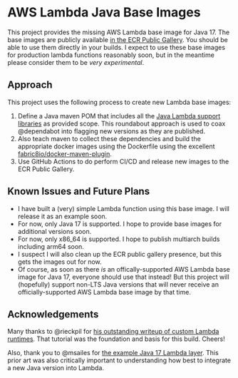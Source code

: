 # AWS Lambda Java Base Images

This project provides the missing AWS Lambda base image for Java 17. The base images are publicly available [in the ECR Public Gallery](https://gallery.ecr.aws/m6n4d7c2/sigpwned/aws-lambda-java-base-image). You should be able to use them directly in your builds. I expect to use these base images for production lambda functions reasonably soon, but in the meantime please consider them to be *very experimental*.

## Approach

This project uses the following process to create new Lambda base images:

1. Define a Java maven POM that includes all the [Java Lambda support libraries](https://github.com/aws/aws-lambda-java-libs) as provided scope. This roundabout approach is used to coax @dependabot into flagging new versions as they are published.
2. Also teach maven to collect these dependencies and build the appropriate docker images using the Dockerfile using the excellent [fabric8io/docker-maven-plugin](https://github.com/fabric8io/docker-maven-plugin).
3. Use GitHub Actions to do perform CI/CD and release new images to the ECR Public Gallery.

## Known Issues and Future Plans

* I have built a (very) simple Lambda function using this base image. I will release it as an example soon.
* For now, only Java 17 is supported. I hope to provide base images for additional versions soon.
* For now, only x86_64 is supported. I hope to publish multiarch builds including arm64 soon.
* I suspect I will also clean up the ECR public gallery presence, but this gets the images out for now.
* Of course, as soon as there *is* an offically-supported AWS Lambda base image for Java 17, everyone should use that instead! But this project will (hopefully) support non-LTS Java versions that will never receive an officially-supported AWS Lambda base image by that time.

## Acknowledgements

Many thanks to @rieckpil for [his outstanding writeup of custom Lambda runtimes](https://rieckpil.de/java-aws-lambda-container-image-support-complete-guide/). That tutorial was the foundation and basis for this build. Cheers!

Also, thank you to @msailes for [the example Java 17 Lambda layer](https://github.com/msailes/lambda-java17-layer). This prior art was also critically important to understanding how best to integrate a new Java version into Lambda.
